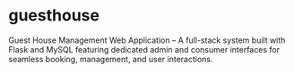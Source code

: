 # guesthouse
Guest House Management Web Application – A full-stack system built with Flask and MySQL featuring dedicated admin and consumer interfaces for seamless booking, management, and user interactions.

